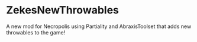 # ZekesNewThrowables
A new mod for Necropolis using Partiality and AbraxisToolset that adds new throwables to the game!
